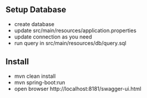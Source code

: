 ## Setup Database
- create database
- update src/main/resources/application.properties
- update connection as you need
- run query in src/main/resources/db/query.sql

## Install
- mvn clean install
- mvn spring-boot:run
- open browser http://localhost:8181/swagger-ui.html

